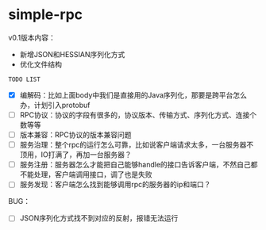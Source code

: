# simple-rpc
v0.1版本内容：
- 新增JSON和HESSIAN序列化方式
- 优化文件结构

`TODO LIST`
 - [x] 编解码：比如上面body中我们是直接用的Java序列化，那要是跨平台怎么办，计划引入protobuf 
 - [ ] RPC协议：协议的字段有很多的，协议版本、传输方式、序列化方式、连接个数等等
 - [ ] 版本兼容：RPC协议的版本兼容问题
 - [ ] 服务治理：整个rpc的运行怎么可靠，比如说客户端请求太多，一台服务器不顶用，IO打满了，再加一台服务器？
 - [ ] 服务注册：服务器怎么才能把自己能够handle的接口告诉客户端，不然自己都不能处理，客户端调用接口，调了也是失败
 - [ ] 服务发现：客户端怎么找到能够调用rpc的服务器的ip和端口？

BUG：
 - [ ] JSON序列化方式找不到对应的反射，报错无法运行

